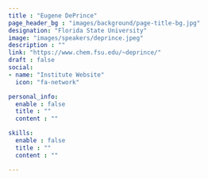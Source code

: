 ```yaml
---
title : "Eugene DePrince"
page_header_bg : "images/background/page-title-bg.jpg"
designation: "Florida State University"
image: "images/speakers/deprince.jpeg"
description : ""
link: "https://www.chem.fsu.edu/~deprince/"
draft : false
social:
- name: "Institute Website"
  icon: "fa-network"

personal_info:
  enable : false
  title : ""
  content : ""

skills:
  enable : false
  title : ""
  content : ""

---
```

